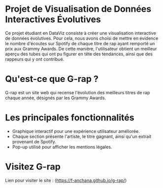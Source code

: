 # Projet de Visualisation de Données Interactives Évolutives
Ce projet étudiant en DataViz consiste à créer une visualisation interactive de données évolutives. Pour cela, nous avons choisi de mettre en évidence le nombre d'écoutes sur Spotify de chaque titre de rap ayant remporté un prix aux Grammy Awards. De cette manière, l'utilisateur obtient un meilleur aperçu des tubes qui ont pu figurer en tête des tendances, ainsi que des rappeurs qui y ont contribué.

# Qu'est-ce que G-rap ?
G-rap est un site web qui recense l'évolution des meilleurs titres de rap chaque année, désignés par les Grammy Awards.

# Les principales fonctionnalités
- Graphique interactif pour une expérience utilisateur améliorée.
- Chaque section présente l'artiste, le titre gagnant, ainsi qu'un extrait provenant de Spotify.
- Pop-up utilisé pour afficher les mentions légales.

# Visitez G-rap
Lien pour visiter le site : (https://f-anchana.github.io/g-rap/)